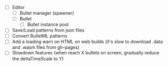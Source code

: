 - [ ] Editor
    - [ ] Bullet manager (spawner)
    - [ ] Bullet
        - [ ] Bullet instance pool
- [ ] Save/Load patterns from json files
- [ ] Convert BulletML patterns
- [ ] Add a loading warn on HTML on web builds (it's slow to download .data and .wasm files from gh-pages)
- [ ] Slowdown features (when reach X bullets on screen, gradually reduce the deltaTimeScale to Y)